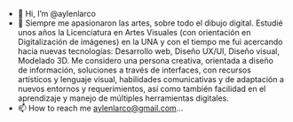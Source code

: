 - 👋 Hi, I’m @aylenlarco
- 👀 Siempre me apasionaron las artes, sobre todo el dibujo digital. Estudié unos años la Licenciatura en Artes Visuales (con orientación en Digitalización de imágenes) en la UNA y con el tiempo me fui acercando hacia nuevas tecnologías: Desarrollo web, Diseño UX/UI, Diseño visual, Modelado 3D. Me considero una persona creativa, orientada a diseño de información, soluciones a través de interfaces, con recursos artísticos y lenguaje visual, habilidades comunicativas y de adaptación a nuevos entornos y requerimientos, así como también facilidad en el aprendizaje y manejo de múltiples herramientas digitales.
- 📫 How to reach me aylenlarco@gmail.com...

<!---
aylenlarco/aylenlarco is a ✨ special ✨ repository because its `README.md` (this file) appears on your GitHub profile.
You can click the Preview link to take a look at your changes.
--->
